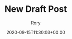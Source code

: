 ---
title: "New Draft Post"
date: 2020-09-15T11:30:03+00:00
# weight: 1
# aliases: ["/first"]
tags: ["draf"]
author: "Rory"
# author: ["Me", "You"] # multiple authors
showToc: true
TocOpen: false
draft: false
hidemeta: false
comments: false
description: "Description content at there"
canonicalURL: "https://canonical.url/to/page"
disableHLJS: false # to disable highlightjs
disableShare: false
hideSummary: true
searchHidden: true
ShowReadingTime: true
ShowBreadCrumbs: true
ShowPostNavLinks: true
ShowWordCount: true
ShowRssButtonInSectionTermList: true
UseHugoToc: true
cover:
    image: "<image path/url>" # image path/url
    alt: "<alt text>" # alt text
    caption: "<text>" # display caption under cover
    relative: false # when using page bundles set this to true
    hidden: true # only hide on current single page
editPost:
    URL: "https://github.com/gongzili456/0x00.wtf/content"
    Text: "Suggest Changes" # edit text
    appendFilePath: true # to append file path to Edit link
---